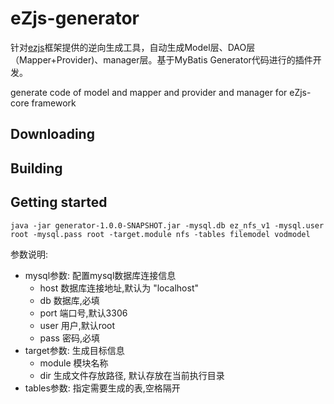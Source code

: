 # eZjs-generator
针对[ezjs](https://github.com/victzero/ezjs)框架提供的逆向生成工具，自动生成Model层、DAO层（Mapper+Provider)、manager层。基于MyBatis Generator代码进行的插件开发。

generate code of model and mapper and provider and manager for eZjs-core framework

## Downloading

## Building

## Getting started
```
java -jar generator-1.0.0-SNAPSHOT.jar -mysql.db ez_nfs_v1 -mysql.user root -mysql.pass root -target.module nfs -tables filemodel vodmodel
```

参数说明:
* mysql参数: 配置mysql数据库连接信息
    * host 数据库连接地址,默认为 "localhost"
    * db   数据库,必填
    * port 端口号,默认3306
    * user 用户,默认root
    * pass 密码,必填
* target参数: 生成目标信息
    * module   模块名称
    * dir  生成文件存放路径, 默认存放在当前执行目录
* tables参数: 指定需要生成的表,空格隔开
